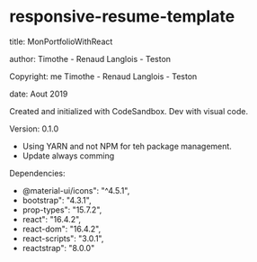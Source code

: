 # responsive-resume-template

title: MonPortfolioWithReact

author: Timothe - Renaud Langlois - Teston

Copyright: me Timothe - Renaud Langlois - Teston

date: Aout 2019

Created and initialized with CodeSandbox.
Dev with visual code.

Version: 0.1.0
- Using YARN and not NPM for teh package management.
- Update always comming


Dependencies: 
  - @material-ui/icons": "^4.5.1",
  - bootstrap": "4.3.1",
  - prop-types": "15.7.2",
  - react": "16.4.2",
  - react-dom": "16.4.2",
  - react-scripts": "3.0.1",
  - reactstrap": "8.0.0"
